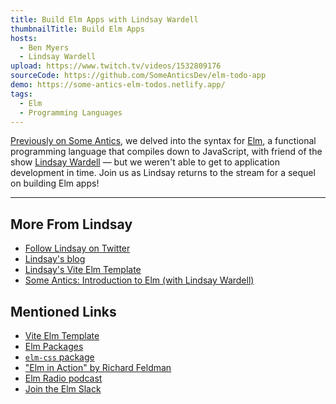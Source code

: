 ```yaml
---
title: Build Elm Apps with Lindsay Wardell
thumbnailTitle: Build Elm Apps
hosts:
  - Ben Myers
  - Lindsay Wardell
upload: https://www.twitch.tv/videos/1532809176
sourceCode: https://github.com/SomeAnticsDev/elm-todo-app
demo: https://some-antics-elm-todos.netlify.app/
tags:
  - Elm
  - Programming Languages
---
```


[Previously on Some Antics](/elm/), we delved into the syntax for [Elm](https://elm-lang.org/), a functional programming language that compiles down to JavaScript, with friend of the show [Lindsay Wardell](https://twitter.com/lindsaykwardell) — but we weren't able to get to application development in time.
Join us as Lindsay returns to the stream for a sequel on building Elm apps!

---

## More From Lindsay

- [Follow Lindsay on Twitter](https://twitter.com/lindsaykwardell)
- [Lindsay's blog](https://lindsaykwardell.com)
- [Lindsay's Vite Elm Template](https://github.com/lindsaykwardell/vite-elm-template)
- [Some Antics: Introduction to Elm (with Lindsay Wardell)](/elm/)

## Mentioned Links

- [Vite Elm Template](https://github.com/lindsaykwardell/vite-elm-template)
- [Elm Packages](https://package.elm-lang.org/)
- [`elm-css` package](https://package.elm-lang.org/packages/rtfeldman/elm-css/latest/)
- ["Elm in Action" by Richard Feldman](https://www.manning.com/books/elm-in-action)
- [Elm Radio podcast](https://elm-radio.com/)
- [Join the Elm Slack](https://elmlang.herokuapp.com/)